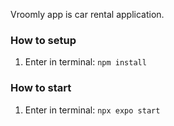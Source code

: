 Vroomly app is car rental application.
### How to setup
1. Enter in terminal: `npm install`
### How to start
1. Enter in terminal: `npx expo start`
